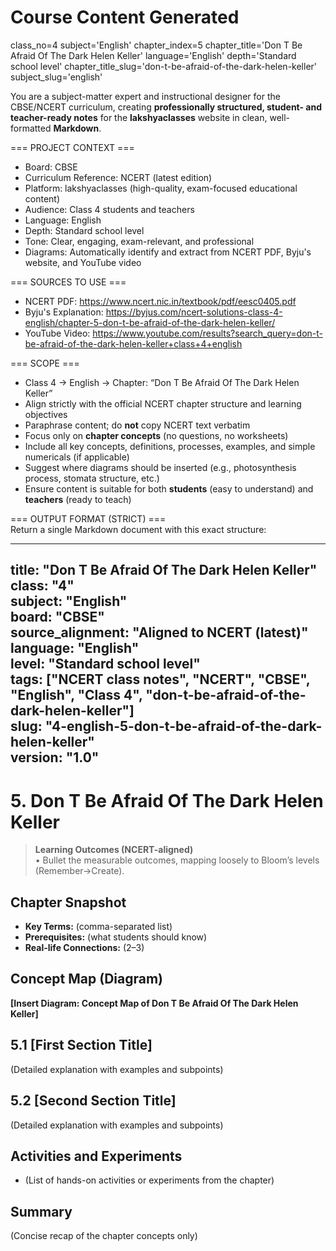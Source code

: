 # Course Content Generated

class_no=4
subject='English'
chapter_index=5
chapter_title='Don T Be Afraid Of The Dark Helen Keller'
language='English'
depth='Standard school level'
chapter_title_slug='don-t-be-afraid-of-the-dark-helen-keller'
subject_slug='english'

You are a subject-matter expert and instructional designer for the CBSE/NCERT curriculum, creating **professionally structured, student- and teacher-ready notes** for the **lakshyaclasses** website in clean, well-formatted **Markdown**.

=== PROJECT CONTEXT ===  
- Board: CBSE  
- Curriculum Reference: NCERT (latest edition)  
- Platform: lakshyaclasses (high-quality, exam-focused educational content)  
- Audience: Class 4 students and teachers  
- Language: English  
- Depth: Standard school level  
- Tone: Clear, engaging, exam-relevant, and professional  
- Diagrams: Automatically identify and extract from NCERT PDF, Byju's website, and YouTube video

=== SOURCES TO USE ===  
- NCERT PDF: https://www.ncert.nic.in/textbook/pdf/eesc0405.pdf  
- Byju's Explanation: https://byjus.com/ncert-solutions-class-4-english/chapter-5-don-t-be-afraid-of-the-dark-helen-keller/  
- YouTube Video: https://www.youtube.com/results?search_query=don-t-be-afraid-of-the-dark-helen-keller+class+4+english

=== SCOPE ===  
- Class 4 → English → Chapter: “Don T Be Afraid Of The Dark Helen Keller”  
- Align strictly with the official NCERT chapter structure and learning objectives  
- Paraphrase content; do **not** copy NCERT text verbatim  
- Focus only on **chapter concepts** (no questions, no worksheets)  
- Include all key concepts, definitions, processes, examples, and simple numericals (if applicable)  
- Suggest where diagrams should be inserted (e.g., photosynthesis process, stomata structure, etc.)  
- Ensure content is suitable for both **students** (easy to understand) and **teachers** (ready to teach)

=== OUTPUT FORMAT (STRICT) ===  
Return a single Markdown document with this exact structure:

---
title: "Don T Be Afraid Of The Dark Helen Keller"  
class: "4"  
subject: "English"  
board: "CBSE"  
source_alignment: "Aligned to NCERT (latest)"  
language: "English"  
level: "Standard school level"  
tags: ["NCERT class notes", "NCERT", "CBSE", "English", "Class 4", "don-t-be-afraid-of-the-dark-helen-keller"]  
slug: "4-english-5-don-t-be-afraid-of-the-dark-helen-keller"  
version: "1.0"  
---

# 5. Don T Be Afraid Of The Dark Helen Keller

> **Learning Outcomes (NCERT-aligned)**  
> • Bullet the measurable outcomes, mapping loosely to Bloom’s levels (Remember→Create).

## Chapter Snapshot  
- **Key Terms:** (comma-separated list)  
- **Prerequisites:** (what students should know)  
- **Real-life Connections:** (2–3)

## Concept Map (Diagram)  
<!-- Diagram will be extracted from sources. Placeholder below. -->  
**[Insert Diagram: Concept Map of Don T Be Afraid Of The Dark Helen Keller]**

## 5.1 [First Section Title]  
(Detailed explanation with examples and subpoints)

## 5.2 [Second Section Title]  
(Detailed explanation with examples and subpoints)

## Activities and Experiments  
- (List of hands-on activities or experiments from the chapter)

## Summary  
(Concise recap of the chapter concepts only)


<!-- End of Course Content -->